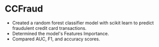 # CCFraud
- Created a random forest classifier model with scikit learn to predict fraudulent credit card transactions.
- Determined the model's Features Importance.
- Compared AUC, F1, and accuracy scores.
